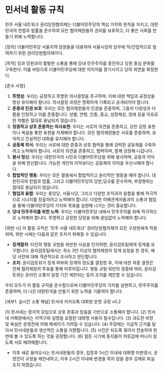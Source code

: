 # 민서네 활동 규칙

민주 서울 네트워크 권리당원협의체는 더불어민주당의 핵심 가치와 원칙을 지키고, 대한민국의 헌법과 법률을 준수하여 모든 협의체원들의 권리를 보호하고, 더 좋은 사회를 만들기 위해 노력합니다.

[정의]
더불어민주당 서울지역 당원들을 대표하여 서울시당의 당무에 직/간접적으로 참여하기 위한 권리당원협의체이다.

[목적]
당과 당원과의 활발한 소통을 통해 당내 민주주의를 증진하고 당원 중심 문화를 구축한다. 이를 바탕으로 더불어민주당에 대한 이미지를 환기시키고 당의 외연을 확장한다.

[준수 사항]
1. **투명성**: 우리는 공정하고 투명한 의사결정을 추구하며, 이에 대한 책임과 공정성을 항상 유지해야 합니다. 의사결정 과정은 명확하게 기록되고 공개되어야 합니다.
2. **존중과 인권 보호**: 우리는 모든 협의체원들의 인권을 존중하며, 그들의 다양성과 다름을 인정하고 이를 존중합니다. 성별, 연령, 인종, 종교, 성정체성, 장애 등을 이유로 한 차별은 절대로 용납되지 않습니다.
3. **정중하고 상호 존중하는 의사표현**: 우리는 서로의 의견을 존중하고, 강한 감정 표현이나 욕설을 통한 표현을 자제해야 합니다. 모든 협의체원들은 서로를 존중하며, 유익하고 건설적인 대화를 유지해야 합니다.
4. **공동체 의식**: 우리는 서로에 대한 존중과 상호 협력을 통해 강력한 공동체를 구축하려고 노력해야 합니다. 서로의 의견을 존중하고, 협력하며, 함께 성장해 나갑니다.
5. **봉사 정신**: 우리는 대한민국의 시민과 더불어민주당을 위해 봉사하며, 공동의 이익을 위해 헌신합니다. 가능한 개인의 이익보다는 공동체의 이익을 우선시해야 합니다.
6. **합법적인 행동**: 우리는 모든 활동에서 합법적이고 윤리적인 행동을 해야 합니다. 대한민국의 헌법과 법률, 그리고 더불어민주당의 당헌,당규를 준수하며, 부정행위는 절대로 용납되지 않습니다.
7. **협업과 융합**: 우리는 중앙당, 서울시당, 그리고 다양한 조직과의 융합을 통해 적극적으로 시너지를 창출하려고 노력해야 합니다. 다양한 이해관계자들과의 소통과 협업을 통해 더불어민주당의 가치와 목표를 실현해 나가는 것이 중요합니다.
8. **당내 민주주의를 위한 노력**: 우리는 더불어민주당 내에서 민주주의를 위해 적극적으로 노력해야 합니다. 투명하고 공정한 당정을 위해 끊임없이 노력해야 합니다.

[위반 시]
이 활동 규칙은 '민주 서울 네트워크' 권리당원협의체의 모든 구성원에게 적용되며, 위반 시에는 다음과 같은 조치가 취해질 수 있습니다.

- **징계절차**: 타인의 행동 규범을 위반한 사실을 인지하면, 윤리검토팀에게 징계를 요구합니다. 윤리검토팀에서는 최소 3인 이상의 협의체원이 징계 요청을 한 경우, 해당 사안에 대해 객관적으로 조사하고 판단합니다.
- **조치**: 윤리검토위가 징계 여부와 징계의 정도를 결정한 후, 이에 대한 최종 결정은 전체 협의체원의 투표를 통해 이루어집니다. 행동 규범 위반의 경중에 따라, 윤리검토위는 온라인 소통이 일정 기간 제한되는 등의 조치를 제안할 수 있습니다.

우리 모두가 이 활동 규칙을 준수함으로써 더불어민주당의 가치를 실현하고, 민주주의를 존중하며, 더 나은 대한민국을 만들기 위한 노력을 기울여야 합니다.

[세부1. 실시간 소통 채널]
민서네 카카오톡 대화방 운영 규정 v0.2

(1) 민서네는 정치적 모임으로 상호 존중과 믿음을 기반으로 소통해야 합니다.
(2) 민서네 카톡방에서는 지역구와 실명을 포함한 대화명 사용이 필수입니다.
(3) 과도한 비방 및 욕설은 운영진에 의해 메세지가 가려질 수 있습니다.
(4) 주장에는 가급적 근거를 달아서 민서네분들과 생산적인 소통을 지향합니다.
(5) 사진은 되도록 묶어서 전송하여 한번에 볼 수 있도록 하는 것을 권장합니다.
(6) 힘든 시기에 동지들이 피로감에 떠나지 않도록 서로 배려해합니다.

- 이후 새로 들어오시는 민서네분들의 경우, 입장후 1시간 이내에 대화명 미변경시, 운영진이 규정을 재안내하고, 이후 2시간 이내에 변경을 하지 않을 경우 강제로 퇴실조치 하겠습니다.

